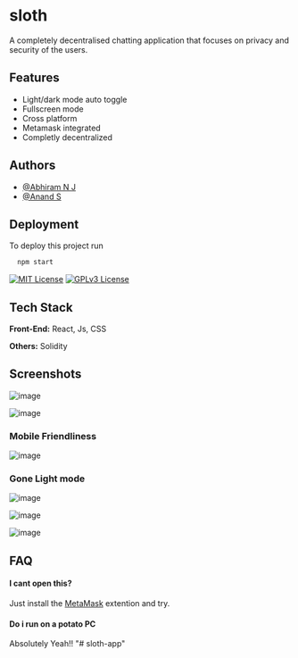 # sloth

A completely decentralised chatting application that focuses on privacy and security of the users.

## Features

- Light/dark mode auto toggle
- Fullscreen mode
- Cross platform
- Metamask integrated
- Completly decentralized

## Authors

- [@Abhiram N J](https://www.github.com/twilighty-abhi)
- [@Anand S](https://www.github.com/AnandSuresh02)

## Deployment

To deploy this project run

```bash
  npm start
```

[![MIT License](https://img.shields.io/badge/License-MIT-green.svg)](https://choosealicense.com/licenses/mit/)
[![GPLv3 License](https://img.shields.io/badge/License-GPL%20v3-yellow.svg)](https://opensource.org/licenses/)

## Tech Stack

**Front-End:** React, Js, CSS

**Others:** Solidity

## Screenshots

![image](https://user-images.githubusercontent.com/79564956/205471458-4d5c76b5-6c2e-4d6c-bed2-804fd1ec0700.png)

![image](https://user-images.githubusercontent.com/79564956/205471479-a9cae97a-6df8-4e6b-9ea2-94c46e622256.png)

### Mobile Friendliness

![image](https://user-images.githubusercontent.com/79564956/205471543-587a8044-0eec-44ef-b170-cb980263c5c7.png)

### Gone Light mode

![image](https://user-images.githubusercontent.com/79564956/205471587-87796830-9478-4794-a57d-45ea0982ccde.png)

![image](https://user-images.githubusercontent.com/79564956/205471597-bf229f39-6f40-41b5-9a3b-650860a6681e.png)

![image](https://user-images.githubusercontent.com/79564956/205471623-f4d4f27d-2ae5-4611-adbb-292c4bcf6905.png)

## FAQ

#### I cant open this?

Just install the [MetaMask](https://metamask.io/) extention and try.

#### Do i run on a potato PC

Absolutely Yeah!!
"# sloth-app" 
